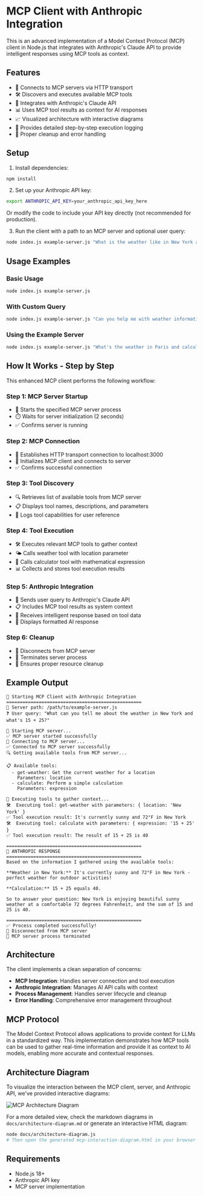 # MCP Client with Anthropic Integration

This is an advanced implementation of a Model Context Protocol (MCP) client in Node.js that integrates with Anthropic's Claude API to provide intelligent responses using MCP tools as context.

## Features

- 🔗 Connects to MCP servers via HTTP transport
- 🛠️ Discovers and executes available MCP tools
- 🤖 Integrates with Anthropic's Claude API
- 📊 Uses MCP tool results as context for AI responses
- 📈 Visualized architecture with interactive diagrams
- 🎯 Provides detailed step-by-step execution logging
- 🧹 Proper cleanup and error handling

## Setup

1. Install dependencies:

```bash
npm install
```

2. Set up your Anthropic API key:

```bash
export ANTHROPIC_API_KEY=your_anthropic_api_key_here
```

Or modify the code to include your API key directly (not recommended for production).

3. Run the client with a path to an MCP server and optional user query:

```bash
node index.js example-server.js "What is the weather like in New York and what's 25 + 15?"
```

## Usage Examples

### Basic Usage
```bash
node index.js example-server.js
```

### With Custom Query
```bash
node index.js example-server.js "Can you help me with weather information and calculations?"
```

### Using the Example Server
```bash
node index.js example-server.js "What's the weather in Paris and calculate 100 * 5?"
```

## How It Works - Step by Step

This enhanced MCP client performs the following workflow:

### Step 1: MCP Server Startup
- 🚀 Starts the specified MCP server process
- ⏱️ Waits for server initialization (2 seconds)
- ✅ Confirms server is running

### Step 2: MCP Connection
- 🔗 Establishes HTTP transport connection to localhost:3000
- 🤝 Initializes MCP client and connects to server
- ✅ Confirms successful connection

### Step 3: Tool Discovery
- 🔍 Retrieves list of available tools from MCP server
- 📋 Displays tool names, descriptions, and parameters
- 📝 Logs tool capabilities for user reference

### Step 4: Tool Execution
- 🛠️ Executes relevant MCP tools to gather context
- 🌤️ Calls weather tool with location parameter
- 🧮 Calls calculator tool with mathematical expression
- 📊 Collects and stores tool execution results

### Step 5: Anthropic Integration
- 🤖 Sends user query to Anthropic's Claude API
- 📋 Includes MCP tool results as system context
- 🎯 Receives intelligent response based on tool data
- 💬 Displays formatted AI response

### Step 6: Cleanup
- 🔌 Disconnects from MCP server
- 🛑 Terminates server process
- 🧹 Ensures proper resource cleanup

## Example Output

```
🎯 Starting MCP Client with Anthropic Integration
==================================================
📁 Server path: /path/to/example-server.js
❓ User query: "What can you tell me about the weather in New York and what's 15 + 25?"

🚀 Starting MCP server...
✅ MCP server started successfully
🔗 Connecting to MCP server...
✅ Connected to MCP server successfully
🔍 Getting available tools from MCP server...

📋 Available tools:
  - get-weather: Get the current weather for a location
    Parameters: location
  - calculate: Perform a simple calculation
    Parameters: expression

🔄 Executing tools to gather context...
🛠️  Executing tool: get-weather with parameters: { location: 'New York' }
✅ Tool execution result: It's currently sunny and 72°F in New York
🛠️  Executing tool: calculate with parameters: { expression: '15 + 25' }
✅ Tool execution result: The result of 15 + 25 is 40

==================================================
🤖 ANTHROPIC RESPONSE
==================================================
Based on the information I gathered using the available tools:

**Weather in New York:** It's currently sunny and 72°F in New York - perfect weather for outdoor activities!

**Calculation:** 15 + 25 equals 40.

So to answer your question: New York is enjoying beautiful sunny weather at a comfortable 72 degrees Fahrenheit, and the sum of 15 and 25 is 40.

==================================================
✅ Process completed successfully!
🔌 Disconnected from MCP server
🛑 MCP server process terminated
```

## Architecture

The client implements a clean separation of concerns:

- **MCP Integration**: Handles server connection and tool execution
- **Anthropic Integration**: Manages AI API calls with context
- **Process Management**: Handles server lifecycle and cleanup
- **Error Handling**: Comprehensive error management throughout

## MCP Protocol

The Model Context Protocol allows applications to provide context for LLMs in a standardized way. This implementation demonstrates how MCP tools can be used to gather real-time information and provide it as context to AI models, enabling more accurate and contextual responses.

## Architecture Diagram

To visualize the interaction between the MCP client, server, and Anthropic API, we've provided interactive diagrams:

![MCP Architecture Diagram](docs/mcp-diagram.png)

For a more detailed view, check the markdown diagrams in `docs/architecture-diagram.md` or generate an interactive HTML diagram:

```bash
node docs/architecture-diagram.js
# Then open the generated mcp-interaction-diagram.html in your browser
```

## Requirements

- Node.js 18+
- Anthropic API key
- MCP server implementation
